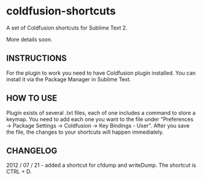 coldfusion-shortcuts
====================

A set of Coldfusion shortcuts for Sublime Text 2.

More details soon.

INSTRUCTIONS
--------------------

For the plugin to work you need to have Coldfusion plugin installed. You can install it via the Package Manager in Sublime Text.

HOW TO USE
--------------------

Plugin exists of several .txt files, each of one includes a command to store a keymap. You need to add each one you want to the file under "Preferences -> Package Settings -> Coldfusion -> Key Bindings - User". After you save the file, the changes to your shortcuts will happen immediately.

CHANGELOG
--------------------

2012 / 07 / 21 - added a shortcut for cfdump and writeDump. The shortcut is CTRL + D.
